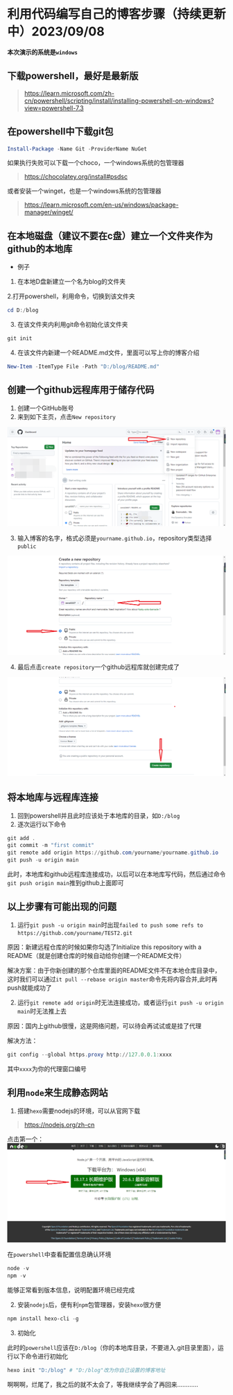 # 利用代码编写自己的博客步骤（持续更新中）2023/09/08
**本次演示的系统是`windows`**
## 下载powershell，最好是最新版
> https://learn.microsoft.com/zh-cn/powershell/scripting/install/installing-powershell-on-windows?view=powershell-7.3
## 在powershell中下载git包
```powershell
Install-Package -Name Git -ProviderName NuGet
```
如果执行失败可以下载一个choco，一个windows系统的包管理器
> https://chocolatey.org/install#psdsc

或者安装一个winget，也是一个windows系统的包管理器
> https://learn.microsoft.com/en-us/windows/package-manager/winget/
## 在本地磁盘（建议不要在c盘）建立一个文件夹作为github的本地库
* 例子
1. 在本地D盘新建立一个名为blog的文件夹

2.打开powershell，利用命令，切换到该文件夹
```powershell
cd D:/blog
```
3. 在该文件夹内利用git命令初始化该文件夹
```powershell
git init
```
4. 在该文件内新建一个README.md文件，里面可以写上你的博客介绍
```powershell
New-Item -ItemType File -Path "D:/blog/README.md"
```
## 创建一个github远程库用于储存代码
1. 创建一个GitHub账号
2. 来到如下主页，点击`New repository`

![alt text](https://github.com/senai6667/senai6667.github.io/blob/main/magic/new%20repository.png "ways one")

3. 输入博客的名字，格式必须是`yourname.github.io`，repository类型选择`public`

![alt text](https://github.com/senai6667/senai6667.github.io/blob/main/magic/repository%20name.png "ways two")

4. 最后点击`create repository`一个github远程库就创建完成了

![alt text](https://github.com/senai6667/senai6667.github.io/blob/main/magic/create%20repository.png "ways three")

## 将本地库与远程库连接
1. 回到powershell并且此时应该处于本地库的目录，如`D:/blog`
2. 逐次运行以下命令
```powershell
git add .
git commit -m "first commit"
git remote add origin https://github.com/yourname/yourname.github.io
git push -u origin main
```
此时，本地库和github远程库连接成功，以后可以在本地库写代码，然后通过命令`git push origin main`推到github上面即可
## 以上步骤有可能出现的问题
1. 运行`git push -u origin main`时出现`failed to push some refs to https://github.com/yourname/TEST2.git`

原因：新建远程仓库的时候如果你勾选了Initialize this repository with a README（就是创建仓库的时候自动给你创建一个README文件）

解决方案：由于你新创建的那个仓库里面的README文件不在本地仓库目录中，这时我们可以通过`it pull --rebase origin master`命令先将内容合并,此时再push就能成功了

2. 运行`git remote add origin`时无法连接成功，或者运行`git push -u origin main`时无法推上去

原因：国内上github很慢，这是网络问题，可以待会再试试或是挂了代理

解决方法：
```powershell
git config --global https.proxy http://127.0.0.1:xxxx
```
其中`xxxx`为你的代理窗口编号

## 利用`node`来生成静态网站

1. 搭建`hexo`需要nodejs的环境，可以从官网下载
> https://nodejs.org/zh-cn

点击第一个：
![alt text](https://github.com/senai6667/senai6667.github.io/blob/main/magic/download%20nodejs.png "ways four")

在`powershell`中查看配置信息确认环境
```powershell
node -v
npm -v
```
能够正常看到版本信息，说明配置环境已经完成

2. 安装`nodejs`后，便有利`npm`包管理器，安装`hexo`很方便
```powershell
npm install hexo-cli -g
```

3. 初始化

此时的`powershell`应该在`D:/blog`（你的本地库目录，不要进入.git目录里面），运行以下命令进行初始化

```powershell
hexo init "D:/blog" # "D:/blog"改为你自己设置的博客地址
```

啊啊啊，烂尾了，我之后的就不太会了，等我继续学会了再回来…………
